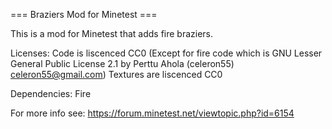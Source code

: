 === Braziers Mod for Minetest ===

This is a mod for Minetest that adds fire braziers.

Licenses:
Code is liscenced CC0 (Except for fire code which is GNU Lesser General Public License 2.1 by Perttu Ahola (celeron55) <celeron55@gmail.com>)
Textures are liscenced CC0

Dependencies:
Fire

For more info see: https://forum.minetest.net/viewtopic.php?id=6154
